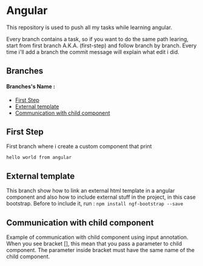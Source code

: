 # Angular
This repository is used to push all my tasks while  learning angular.

Every branch contains a task, so if you want to do the same path learing, start from first branch A.K.A. (first-step) and follow branch by branch. Every time i'll add a branch the commit message will explain what edit i did.

## Branches
#### Branches's Name :
* [First Step](#first-step)
* [External template](#external-template)
* [Communication with child component](#communication-with-child-component)

## First Step
First branch where i create a custom component that print  
```
hello world from angular
```

## External template

This branch show how to link an external html template in a angular component and also how to include external stuff in the project, in this case bootstrap. Before to include it, run : 
``` npm install ngf-bootstrap --save ```

## Communication with child component
Example of communication with child component using input annotation. When you see bracket [], this mean that you pass a parameter to child component. The parameter inside bracket must have the same name of the child component. 
